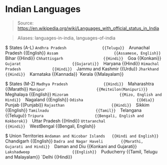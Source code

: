 # Indian Languages

> Source: https://en.wikipedia.org/wiki/Languages_with_official_status_in_India

> Aliases: languages-in-india, languages-of-india

$ States (A-L)
    `Andhra Pradesh                {{Telugu}} 
    `Arunachal Pradesh             {{English}} 
    `Assam                         {{Assamese, English}} 
    `Bihar                         {{Hindi}} 
    `Chhattisgarh                  {{Hindi}} 
    `Goa                           {{Konkani}} 
    `Gujarat                       {{Gujarati}} 
    `Haryana                       {{Hindi}} 
    `Himachal Pradesh              {{Hindi}} 
    `Jammu and Kashmir             {{Urdu}} 
    `Jharkhand                     {{Hindi}} 
    `Karnataka                     {{Kannada}} 
    `Kerala                        {{Malayalam}} 

$ States (M-Z)
    `Madhya Pradesh                {{Hindi}} 
    `Maharashtra                   {{Marathi}} 
    `Manipur                       {{Meiteilon(Manipuri)}} 
    `Meghalaya                     {{English}} 
    `Mizoram                       {{Mizo, English and Hindi}} 
    `Nagaland                      {{English}} 
    `Odisha                        {{Odia}} 
    `Punjab                        {{Punjabi}} 
    `Rajasthan                     {{Hindi}} 
    `Sikkim                        {{English}} 
    `Tamilnadu                     {{Tamil}} 
    `Telangana                     {{Telugu}} 
    `Tripura                       {{Bengali, English and Kokborok}} 
    `Uttar Pradesh                 {{Hindi}} 
    `Uttaranchal                   {{Hindi}} 
    `WestBengal                    {{Bengali, English}} 

$ Union Territories
    `Andaman and Nicobar Islands   {{Hindi and English}} 
    `Chandigarh                    {{English}} 
    `Dadra and Nagar Haveli        {{Marathi, Gujarati and Hindi}} 
    `Daman and Diu                 {{Konkani and Gujarati}} 
    `Lakshadweep                   {{English}} 
    `Puducherry                    {{Tamil, Telugu and Malayalam}} 
    `Delhi                         {{Hindi}} 

